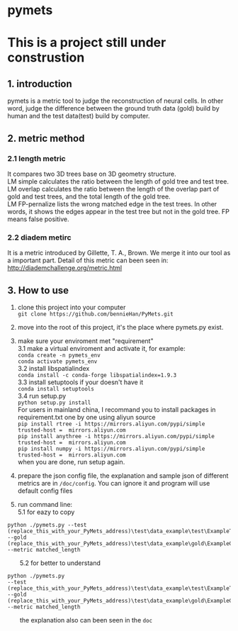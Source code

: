 # pymets
# This is a project still under construstion

## 1. introduction
pymets is a metric tool to judge the reconstruction of neural cells. In other word, judge the difference between the ground truth data (gold) build by human and the test data(test) build by computer.  
## 2. metric method
### 2.1 length metric
It compares two 3D trees base on 3D geometry structure. <br>
LM simple calculates the ratio between the length of gold tree and test tree. <br>
LM overlap calculates the ratio between the length of the overlap part of gold and test trees, and the total length of the gold tree.<br>
LM FP-pernalize lists the wrong matched edge in the test trees. In other words, it shows the edges appear in the test tree but not in the gold tree. FP means false positive.
### 2.2 diadem metirc
It is a metric introduced by Gillette, T. A., Brown. We merge it into our tool as a important part. Detail of this metric can been seen in:<br>
http://diademchallenge.org/metric.html
## 3. How to use
1. clone this project into your computer<br>
`git clone https://github.com/bennieHan/PyMets.git`
2. move into the root of this project, it's the place where pymets.py exist.<br>

3. make sure your enviroment met "requirement"<br>
3.1 make a virtual enviroment and activate it, for example:<br>
`conda create -n pymets_env`<br>
`conda activate pymets_env`<br>
3.2 install libspatialindex<br>
`conda install -c conda-forge libspatialindex=1.9.3`<br>
3.3 install setuptools if your doesn't have it<br>
`conda install setuptools`<br>
3.4 run setup.py<br>
`python setup.py install`<br>
For users in mainland china, I recommand you to install packages in requirement.txt one by one using aliyun source<br>
`pip install rtree -i https://mirrors.aliyun.com/pypi/simple trusted-host =  mirrors.aliyun.com`<br>
`pip install anythree -i https://mirrors.aliyun.com/pypi/simple trusted-host =  mirrors.aliyun.com`<br>
`pip install numpy -i https://mirrors.aliyun.com/pypi/simple trusted-host =  mirrors.aliyun.com`<br>
when you are done, run setup again.<br>
4. prepare the json config file, the explanation and sample json of different metrics are in `/doc/config`. You can ignore it and program will use default config files<br>

5. run command line:<br>
  5.1 for eazy to copy<br>
  ```
  python ./pymets.py --test (replace_this_with_your_PyMets_address)\test\data_example\test\ExampleTest.swc --gold (replace_this_with_your_PyMets_address)\test\data_example\gold\ExampleGoldStandard.swc --metric matched_length
  ```
  &emsp;&emsp;5.2 for better to understand
  ```
  python ./pymets.py 
  --test (replace_this_with_your_PyMets_address)\test\data_example\test\ExampleTest.swc 
  --gold (replace_this_with_your_PyMets_address)\test\data_example\gold\ExampleGoldStandard.swc 
  --metric matched_length
  ```
  &emsp;&emsp;the explanation also can been seen in the `doc`<br> 

